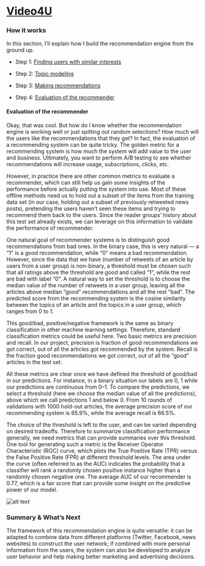 # [Video4U](https://www.yuanhuang.club/news)

### How it works

 In this section, I’ll explain how I build the recommendation engine from the ground up.

* Step 1: [Finding users with similar interests](#finding-readers-with-similar-interests)

* Step 2: [Topic modeling](#topic-modeling)

* Step 3: [Making recommendations](#making-recommendations)

* Step 4: [Evaluation of the recommender](#evaluation-of-the-recommender)

#### Evaluation of the recommender

Okay, that was cool. But how do I know whether the recommendation engine is working well or just spitting out random selections? How much will the users like the recommendations that they get? In fact, the evaluation of a recommending system can be quite tricky. The golden metric for a recommending system is how much the system will add value to the user and business. Ultimately, you want to perform A/B testing to see whether recommendations will increase usage, subscriptions, clicks, etc.

However, in practice there are other common metrics to evaluate a recommender, which can still help us gain some insights of the performance before actually putting the system into use. Most of these offline methods need us to hold out a subset of the items from the training data set (in our case, holding out a subset of previously retweeted news posts), pretending the users haven’t seen these items and trying to recommend them back to the users. Since the reader groups’ history about this test set already exists, we can leverage on this information to validate the performance of recommender.

One natural goal of recommender systems is to distinguish good recommendations from bad ones. In the binary case, this is very natural — a “1” is a good recommendation, while “0” means a bad recommendation. However, since the data that we have (number of retweets of an article by users from a user group) is non-binary, a threshold must be chosen such that all ratings above the threshold are good and called “1”, while the rest are bad with label “0”. A natural way to set the threshold is to choose the median value of the number of retweets in a user group, leaving all the articles above median “good” recommendations and all the rest “bad”. The predicted score from the recommending system is the cosine similarity between the topics of an article and the topics in a user group, which ranges from 0 to 1.

This good/bad, positive/negative framework is the same as binary classification in other machine learning settings. Therefore, standard classification metrics could be useful here. Two basic metrics are precision and recall. In our project, precision is fraction of good recommendations we got correct, out of all the articles got recommended by the system. Recall is the fraction good recommendations we got correct, out of all the “good” articles in the test set. 

All these metrics are clear once we have defined the threshold of good/bad in our predictions. For instance, in a binary situation our labels are 0, 1 while our predictions are continuous from 0–1. To compare the predictions, we select a threshold (here we choose the median value of all the predictions), above which we call predictions 1 and below 0. From 10 rounds of validations with 1000 hold-out articles, the average precision score of our recommending system is 65.9%, while the average recall is 66.5%.

The choice of the threshold is left to the user, and can be varied depending on desired tradeoffs. Therefore to summarize classification performance generally, we need metrics that can provide summaries over this threshold. One tool for generating such a metric is the Receiver Operator Characteristic (ROC) curve, which plots the True Positive Rate (TPR) versus the False Positive Rate (FPR) at different threshold levels. The area under the curve (often referred to as the AUC) indicates the probability that a classifier will rank a randomly chosen positive instance higher than a randomly chosen negative one. The average AUC of our recommender is 0.77, which is a fair score that can provide some insight on the predictive power of our model.

![alt text](./img/roc.png)

### Summary & What’s Next

The framework of this recommendation engine is quite versatile: it can be adapted to combine data from different platforms (Twitter, Facebook, news websites) to construct the user network; if combined with more personal information from the users, the system can also be developed to analyze user behavior and help making better marketing and advertising decisions.
